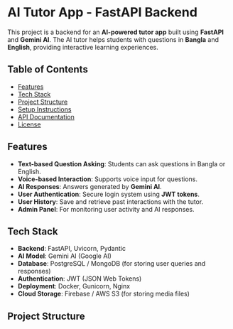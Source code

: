 # AI Tutor App - FastAPI Backend

This project is a backend for an **AI-powered tutor app** built using **FastAPI** and **Gemini AI**. The AI tutor helps students with questions in **Bangla** and **English**, providing interactive learning experiences.

## Table of Contents
- [Features](#features)
- [Tech Stack](#tech-stack)
- [Project Structure](#project-structure)
- [Setup Instructions](#setup-instructions)
- [API Documentation](#api-documentation)
- [License](#license)

## Features
- **Text-based Question Asking**: Students can ask questions in Bangla or English.
- **Voice-based Interaction**: Supports voice input for questions.
- **AI Responses**: Answers generated by **Gemini AI**.
- **User Authentication**: Secure login system using **JWT tokens**.
- **User History**: Save and retrieve past interactions with the tutor.
- **Admin Panel**: For monitoring user activity and AI responses.

## Tech Stack
- **Backend**: FastAPI, Uvicorn, Pydantic
- **AI Model**: Gemini AI (Google AI)
- **Database**: PostgreSQL / MongoDB (for storing user queries and responses)
- **Authentication**: JWT (JSON Web Tokens)
- **Deployment**: Docker, Gunicorn, Nginx
- **Cloud Storage**: Firebase / AWS S3 (for storing media files)

## Project Structure

